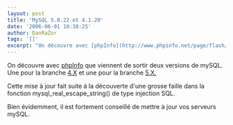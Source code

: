 ```yaml
---
layout: post
title: 'MySQL 5.0.22 et 4.1.20'
date: '2006-06-01 10:38:25'
author: DanRaZor
tags: '[]'
excerpt: "On découvre avec [phpInfo](http://www.phpinfo.net/page/flash/id/mysql-5-0-22-et-4-1-20/) que viennent de sortir deux versions de mySQL.   Une pour la branche [4.X](http://dev.mysql.com/downloads/mysql/4.1.html) et une pour la branche [5.X.](http://dev.mysql.com/downloads/mysql/5.0.html)  \n  \nCette mise à jour fait suite à la      …"
---
```


On découvre avec [phpInfo](http://www.phpinfo.net/page/flash/id/mysql-5-0-22-et-4-1-20/) que viennent de sortir deux versions de mySQL.   Une pour la branche [4.X](http://dev.mysql.com/downloads/mysql/4.1.html) et une pour la branche [5.X.](http://dev.mysql.com/downloads/mysql/5.0.html)

Cette mise à jour fait suite à la découverte d'une grosse faille dans   la fonction mysql_real_escape_string() de type injection SQL.

Bien évidemment, il est fortement conseillé de mettre à jour vos serveurs mySQL.
